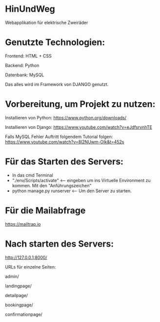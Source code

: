 # HinUndWeg
Webapplikation für elektrische Zweiräder

# Genutzte Technologien:
Frontend: HTML + CSS

Backend: Python

Datenbank: MySQL

Das alles wird im Framework von DJANGO genutzt.

# Vorbereitung, um Projekt zu nutzen:

Installieren von Python:
https://www.python.org/downloads/

Installieren von Django:
https://www.youtube.com/watch?v=eJdfsrvnhTE

Falls MySQL Fehler Auftritt folgendem Tutorial folgen:
https://www.youtube.com/watch?v=8l2NUwm-OIk&t=452s


# Für das Starten des Servers:

- In das cmd Terminal
- "./env/Scripts/activate" <-- eingeben um ins Virtuelle Environment zu kommen. Mit den "Anführungszeichen"
- python manage.py runserver <-- Um den Server zu starten.



# Für die Mailabfrage

https://mailtrap.io




# Nach starten des Servers:

http://127.0.0.1:8000/

URLs für einzelne Seiten:

admin/

landingpage/

detailpage/

bookingpage/

confirmationpage/


